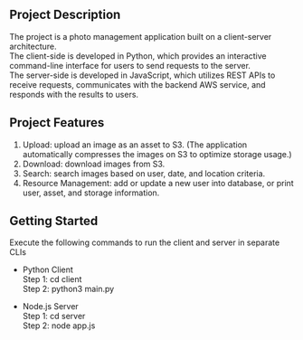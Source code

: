 **Project Description**  
---
The project is a photo management application built on a client-server architecture.   
The client-side is developed in Python, which provides an interactive command-line interface for users to send requests to the server.  
The server-side is developed in JavaScript, which utilizes REST APIs to receive requests, communicates with the backend AWS service, and responds with the results to users.  


**Project Features**
---
1. Upload: upload an image as an asset to S3. (The application automatically compresses the images on S3 to optimize storage usage.)
2. Download: download images from S3.
3. Search: search images based on user, date, and location criteria.
4. Resource Management: add or update a new user into database, or print user, asset, and storage information.

  
**Getting Started**  
---
Execute the following commands to run the client and server in separate CLIs
- Python Client  
Step 1: cd client  
Step 2: python3 main.py  

- Node.js Server  
Step 1: cd server  
Step 2: node app.js  

